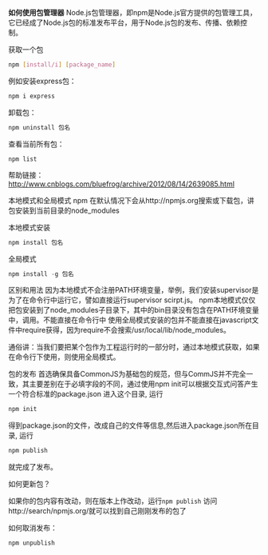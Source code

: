 ﻿**如何使用包管理器**
Node.js包管理器，即npm是Node.js官方提供的包管理工具，它已经成了Node.js包的标准发布平台，用于Node.js包的发布、传播、依赖控制。

获取一个包
```bash
npm [install/i] [package_name]
```
例如安装express包：
```bash
npm i express
```

卸载包：
```bash
npm uninstall 包名
```

查看当前所有包：
```
npm list
```
  
帮助链接：http://www.cnblogs.com/bluefrog/archive/2012/08/14/2639085.html

本地模式和全局模式
npm 在默认情况下会从http://npmjs.org搜索或下载包，讲包安装到当前目录的node_modules  

本地模式安装
```javascript 
npm install 包名
``` 

全局模式
```javascript
npm install -g 包名
``` 

区别和用法
因为本地模式不会注册PATH环境变量，举例，我们安装supervisor是为了在命令行中运行它，譬如直接运行supervisor scirpt.js。
npm本地模式仅仅把包安装到了node_modules子目录下，其中的bin目录没有包含在PATH环境变量中，调用。不能直接在命令行中
使用全局模式安装的包并不能直接在javascript文件中require获得，因为require不会搜索/usr/local/lib/node_modules。

通俗讲：当我们要把某个包作为工程运行时的一部分时，通过本地模式获取，如果在命令行下使用，则使用全局模式。

包的发布
首选确保具备CommonJS为基础包的规范，但与CommJS并不完全一致，其主要差别在于必填字段的不同，通过使用npm init可以根据交互式问答产生一个符合标准的package.json 进入这个目录, 运行 
```javascript
npm init
```
得到package.json的文件，改成自己的文件等信息,然后进入package.json所在目录, 运行  
```javascript
npm publish  
```
就完成了发布。

如何更新包？

如果你的包内容有改动，则在版本上作改动，运行```npm publish```
访问http://search/npmjs.org/就可以找到自己刚刚发布的包了                          

如何取消发布：
```javascript
npm unpublish
```               